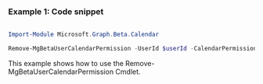### Example 1: Code snippet

```powershell

Import-Module Microsoft.Graph.Beta.Calendar

Remove-MgBetaUserCalendarPermission -UserId $userId -CalendarPermissionId $calendarPermissionId

```
This example shows how to use the Remove-MgBetaUserCalendarPermission Cmdlet.

